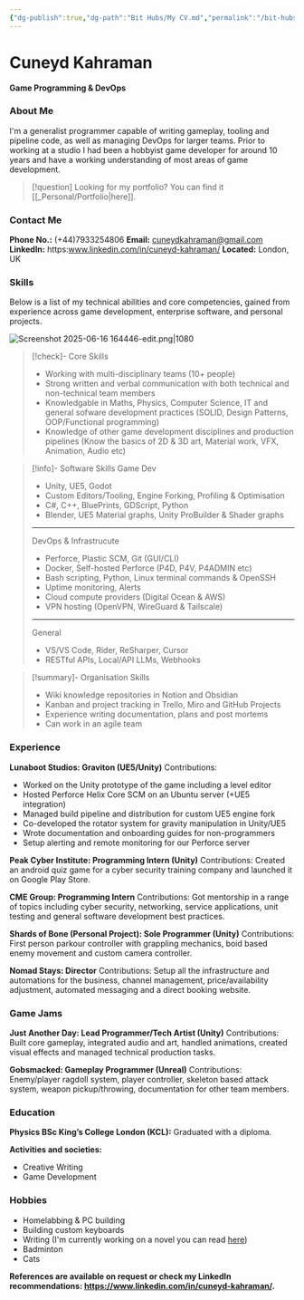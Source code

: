 ```yaml
---
{"dg-publish":true,"dg-path":"Bit Hubs/My CV.md","permalink":"/bit-hubs/my-cv/","hide":true,"hideInGraph":true,"noteIcon":"1"}
---
```


# **Cuneyd Kahraman**
**Game Programming & DevOps**

### About Me
I'm a generalist programmer capable of writing gameplay, tooling and pipeline code, as well as managing DevOps for larger teams. Prior to working at a studio I had been a hobbyist game developer for around 10 years and have a working understanding of most areas of game development.

>[!question] Looking for my portfolio? You can find it [[_Personal/Portfolio\|here]].
<div class="page-break" style="page-break-before: always;"></div>

### Contact Me

**Phone No.:** (+44)7933254806
**Email:** cuneydkahraman@gmail.com 
**LinkedIn:** https:www.linkedin.com/in/cuneyd-kahraman/ 
**Located:** London, UK

### Skills

Below is a list of my technical abilities and core competencies, gained from experience across game development, enterprise software, and personal projects.

![Screenshot 2025-06-16 164446-edit.png|1080](/img/user/_Bit%20Lab%20Organisation/Bit%20Lab%20Site%20Images/Screenshot%202025-06-16%20164446-edit.png)

> [!check]- Core Skills
>- Working with multi-disciplinary teams (10+ people)
>- Strong written and verbal communication with both technical and non-technical team members
>- Knowledgable in Maths, Physics, Computer Science, IT and general sofware development practices (SOLID, Design Patterns, OOP/Functional programming)
>- Knowledge of other game development disciplines and production pipelines (Know the basics of 2D & 3D art, Material work, VFX, Animation, Audio etc)

> [!info]- Software Skills
>Game Dev
>- Unity, UE5, Godot
>- Custom Editors/Tooling, Engine Forking, Profiling & Optimisation
>- C#, C++, BluePrints, GDScript, Python  
>- Blender, UE5 Material graphs, Unity ProBuilder & Shader graphs
>---
>DevOps & Infrastrucute
>- Perforce, Plastic SCM, Git (GUI/CLI)
>- Docker, Self-hosted Perforce (P4D, P4V, P4ADMIN etc)
>- Bash scripting, Python, Linux terminal commands & OpenSSH
>- Uptime monitoring, Alerts
>- Cloud compute providers (Digital Ocean & AWS)
>- VPN hosting (OpenVPN, WireGuard & Tailscale)
>---
>General
>- VS/VS Code, Rider, ReSharper, Cursor
>- RESTful APIs, Local/API LLMs, Webhooks

> [!summary]- Organisation Skills
>- Wiki knowledge repositories in Notion and Obsidian
>- Kanban and project tracking in Trello, Miro and GitHub Projects
>- Experience writing documentation, plans and post mortems
>- Can work in an agile team

### Experience
**Lunaboot Studios: Graviton (UE5/Unity)**
Contributions:
- Worked on the Unity prototype of the game including a level editor
- Hosted Perforce Helix Core SCM on an Ubuntu server (+UE5 integration)
- Managed build pipeline and distribution for custom UE5 engine fork
- Co-developed the rotator system for gravity manipulation in Unity/UE5
- Wrote documentation and onboarding guides for non-programmers
- Setup alerting and remote monitoring for our Perforce server

**Peak Cyber Institute: Programming Intern (Unity)**
Contributions: Created an android quiz game for a cyber security training company and launched it on Google Play Store.

**CME Group: Programming Intern**
Contributions: Got mentorship in a range of topics including cyber security, networking, service applications, unit testing and general software development best practices.

**Shards of Bone (Personal Project): Sole Programmer (Unity)**
Contributions: First person parkour controller with grappling mechanics, boid based enemy movement and custom camera controller.

**Nomad Stays: Director**
Contributions: Setup all the infrastructure and automations for the business, channel management, price/availability adjustment, automated messaging and a direct booking website.
### Game Jams
**Just Another Day: Lead Programmer/Tech Artist (Unity)**
Contributions: Built core gameplay, integrated audio and art, handled animations, created visual effects and managed technical production tasks.

**Gobsmacked: Gameplay Programmer (Unreal)**
Contributions: Enemy/player ragdoll system, player controller, skeleton based attack system, weapon pickup/throwing, documentation for other team members.
### Education
**Physics BSc King’s College London (KCL):** 
Graduated with a diploma.

**Activities and societies:** 
- Creative Writing
- Game Development
### Hobbies
- Homelabbing & PC building
- Building custom keyboards
- Writing (I'm currently working on a novel you can read [here](https://read-the-forest.vercel.app/))
- Badminton
- Cats

**References are available on request or check my LinkedIn recommendations: https://www.linkedin.com/in/cuneyd-kahraman/.**

